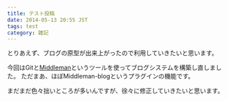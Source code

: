 ```yaml
---
title: テスト投稿
date: 2014-05-13 20:55 JST
tags: test
category: 雑記
---
```

とりあえず、ブログの原型が出来上がったので利用していきたいと思います。

今回はGitと[Middleman](http://middlemanapp.com/jp)というツールを使ってブログシステムを構築し直しました。
ただまあ、ほぼMiddleman-blogというプラグインの機能です。

まだまだ色々拙いところが多いんですが、徐々に修正していきたいと思います。
